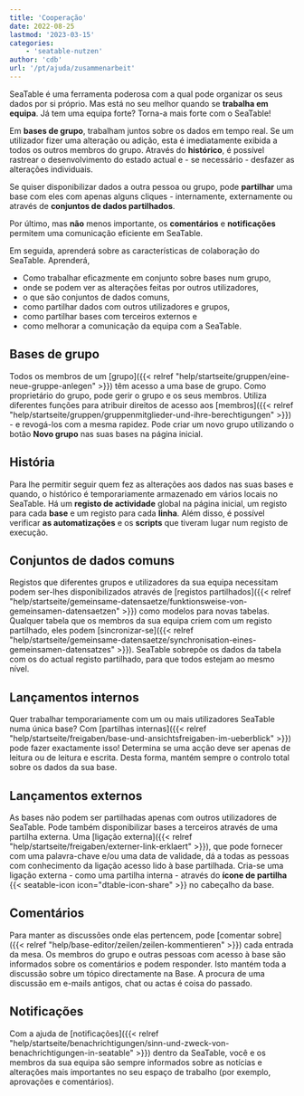 ```yaml
---
title: 'Cooperação'
date: 2022-08-25
lastmod: '2023-03-15'
categories:
    - 'seatable-nutzen'
author: 'cdb'
url: '/pt/ajuda/zusammenarbeit'
---
```


SeaTable é uma ferramenta poderosa com a qual pode organizar os seus dados por si próprio. Mas está no seu melhor quando se **trabalha em equipa**. Já tem uma equipa forte? Torna-a mais forte com o SeaTable!

Em **bases de grupo**, trabalham juntos sobre os dados em tempo real. Se um utilizador fizer uma alteração ou adição, esta é imediatamente exibida a todos os outros membros do grupo. Através do **histórico**, é possível rastrear o desenvolvimento do estado actual e - se necessário - desfazer as alterações individuais.

Se quiser disponibilizar dados a outra pessoa ou grupo, pode **partilhar** uma base com eles com apenas alguns cliques - internamente, externamente ou através de **conjuntos de dados partilhados**.

Por último, mas **não** menos importante, os **comentários** e **notificações** permitem uma comunicação eficiente em SeaTable.

Em seguida, aprenderá sobre as características de colaboração do SeaTable. Aprenderá,

- Como trabalhar eficazmente em conjunto sobre bases num grupo,
- onde se podem ver as alterações feitas por outros utilizadores,
- o que são conjuntos de dados comuns,
- como partilhar dados com outros utilizadores e grupos,
- como partilhar bases com terceiros externos e
- como melhorar a comunicação da equipa com a SeaTable.

## Bases de grupo

Todos os membros de um [grupo]({{< relref "help/startseite/gruppen/eine-neue-gruppe-anlegen" >}}) têm acesso a uma base de grupo. Como proprietário do grupo, pode gerir o grupo e os seus membros. Utiliza diferentes funções para atribuir direitos de acesso aos [membros]({{< relref "help/startseite/gruppen/gruppenmitglieder-und-ihre-berechtigungen" >}}) - e revogá-los com a mesma rapidez. Pode criar um novo grupo utilizando o botão **Novo grupo** nas suas bases na página inicial.

## História

Para lhe permitir seguir quem fez as alterações aos dados nas suas bases e quando, o histórico é temporariamente armazenado em vários locais no SeaTable. Há um **registo de actividade** global na página inicial, um registo para cada **base** e um registo para cada **linha**. Além disso, é possível verificar **as automatizações** e os **scripts** que tiveram lugar num registo de execução.

## Conjuntos de dados comuns

Registos que diferentes grupos e utilizadores da sua equipa necessitam podem ser-lhes disponibilizados através de [registos partilhados]({{< relref "help/startseite/gemeinsame-datensaetze/funktionsweise-von-gemeinsamen-datensaetzen" >}}) como modelos para novas tabelas. Qualquer tabela que os membros da sua equipa criem com um registo partilhado, eles podem [sincronizar-se]({{< relref "help/startseite/gemeinsame-datensaetze/synchronisation-eines-gemeinsamen-datensatzes" >}}). SeaTable sobrepõe os dados da tabela com os do actual registo partilhado, para que todos estejam ao mesmo nível.

## Lançamentos internos

Quer trabalhar temporariamente com um ou mais utilizadores SeaTable numa única base? Com [partilhas internas]({{< relref "help/startseite/freigaben/base-und-ansichtsfreigaben-im-ueberblick" >}}) pode fazer exactamente isso! Determina se uma acção deve ser apenas de leitura ou de leitura e escrita. Desta forma, mantém sempre o controlo total sobre os dados da sua base.

## Lançamentos externos

As bases não podem ser partilhadas apenas com outros utilizadores de SeaTable. Pode também disponibilizar bases a terceiros através de uma partilha externa. Uma [ligação externa]({{< relref "help/startseite/freigaben/externer-link-erklaert" >}}), que pode fornecer com uma palavra-chave e/ou uma data de validade, dá a todas as pessoas com conhecimento da ligação acesso lido à base partilhada. Cria-se uma ligação externa - como uma partilha interna - através do **ícone de partilha** {{< seatable-icon icon="dtable-icon-share" >}} no cabeçalho da base.

## Comentários

Para manter as discussões onde elas pertencem, pode [comentar sobre]({{< relref "help/base-editor/zeilen/zeilen-kommentieren" >}}) cada entrada da mesa. Os membros do grupo e outras pessoas com acesso à base são informados sobre os comentários e podem responder. Isto mantém toda a discussão sobre um tópico directamente na Base. A procura de uma discussão em e-mails antigos, chat ou actas é coisa do passado.

## Notificações

Com a ajuda de [notificações]({{< relref "help/startseite/benachrichtigungen/sinn-und-zweck-von-benachrichtigungen-in-seatable" >}}) dentro da SeaTable, você e os membros da sua equipa são sempre informados sobre as notícias e alterações mais importantes no seu espaço de trabalho (por exemplo, aprovações e comentários).
